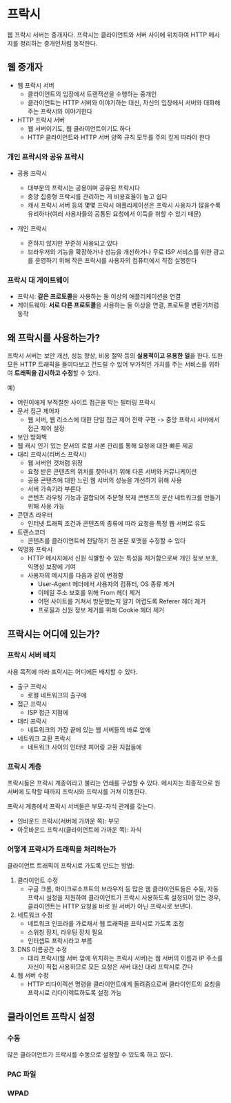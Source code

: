 # 프락시

웹 프락시 서버는 중개자다. 프락시는 클라이언트와 서버 사이에 위치하여 HTTP 메시지를 정리하는 중개인처럼 동작한다. 

## 웹 중개자

* 웹 프락시 서버
    * 클라이언트의 입장에서 트랜잭션을 수행하는 중개인
    * 클라이언트는 HTTP 서버와 이야기하는 대신, 자신의 입장에서 서버와 대화해주는 프락시와 이야기한다
* HTTP 프락시 서버
    * 웹 서버이기도, 웹 클라이언트이기도 하다
    * HTTP 클라이언트와 HTTP 서버 양쪽 규칙 모두를 주의 깊게 따라야 한다

### 개인 프락시와 공유 프락시

* 공용 프락시
    * 대부분의 프락시는 공용이며 공유된 프락시다
    * 중앙 집중형 프락시를 관리하는 게 비용효율이 높고 쉽다
    * 캐시 프락시 서버 등의 몇몇 프락시 애플리케이션은 프락시 사용자가 많을수록 유리하다(여러 사용자들의 공통된 요청에서 이득을 취할 수 있기 때문)

* 개인 프락시
    * 흔하지 않지만 꾸준히 사용되고 있다
    * 브라우저의 기능을 확장하거나 성능을 개선하거나 무료 ISP 서비스를 위한 광고를 운영하기 위해 작은 프락시를 사용자의 컴퓨터에서 직접 실행한다

### 프락시 대 게이트웨이

* 프락시: **같은 프로토콜**을 사용하는 둘 이상의 애플리케이션을 연결
* 게이트웨이: **서로 다른 프로토콜**을 사용하는 둘 이상을 연결, 프로토콜 변환기처럼 동작

## 왜 프락시를 사용하는가?

프락시 서버는 보안 개선, 성능 향상, 비용 절약 등의 **실용적이고 유용한 일**을 한다. 또한 모든 HTTP 트래픽을 들여다보고 건드릴 수 있어 부가적인 가치를 주는 서비스를 위하여 **트래픽을 감시하고 수정**할 수 있다.

예) 
* 어린이에게 부적절한 사이트 접근을 막는 필터링 프락시
* 문서 접근 제어자
    * 웹 서버, 웹 리소스에 대한 단일 접근 제어 전략 구현 -> 중앙 프락시 서버에서 접근 제어 설정
* 보안 방화벽
* 웹 캐시
    인기 있는 문서의 로컬 사본 관리를 통해 요청에 대한 빠른 제공
* 대리 프락시(리버스 프락시)
    * 웹 서버인 것처럼 위장
    * 요청 받은 콘텐츠의 위치를 찾아내기 위해 다른 서버와 커뮤니케이션
    * 공용 콘탠츠에 대한 느린 웹 서버의 성능을 개선하기 위해 사용
    * 서버 가속기라 부른다
    * 콘텐츠 라우팅 기능과 결합되어 주문형 복제 콘텐츠의 분산 네트워크를 만들기 위해 사용 가능
* 콘텐츠 라우터
    * 인터넷 트래픽 조건과 콘텐츠의 종류에 따라 요청을 특정 웹 서버로 유도
* 트랜스코더
    * 콘텐츠를 클라이언트에 전달하기 전 본문 포맷을 수정할 수 있다
* 익명화 프락시
    * HTTP 메시지에서 신원 식별할 수 있는 특성을 제거함으로써 개인 정보 보호, 익명성 보장에 기여
    * 사용자의 메시지를 다음과 같이 변경함
        * User-Agent 헤더에서 사용자의 컴퓨터, OS 종류 제거
        * 이메일 주소 보호를 위해 From 헤더 제거
        * 어떤 사이트를 거쳐서 방문했는지 알기 어렵도록 Referer 헤더 제거
        * 프로필과 신원 정보 제거를 위해 Cookie 헤더 제거

## 프락시는 어디에 있는가?

### 프락시 서버 배치

사용 목적에 따라 프락시는 어디에든 배치할 수 있다.

* 출구 프락시
    * 로컬 네트워크의 출구에
* 접근 프락시
    * ISP 접근 지점에
* 대리 프락시
    * 네트워크의 가장 끝에 있는 웹 서버들의 바로 앞에
* 네트워크 교환 프락시
    * 네트워크 사이의 인터넷 피어링 교환 지점들에

### 프락시 계층

프락시들은 프락시 계층이라고 불리는 연쇄를 구성할 수 있다. 메시지는 최종적으로 원 서버에 도착할 때까지 프락시와 프락시를 거쳐 이동한다.

프락시 계층에서 프락시 서버들은 부모-자식 관계를 갖는다.

* 인바운드 프락시(서버에 가까운 쪽): 부모
* 아웃바운드 프락시(클라이언트에 가까운 쪽): 자식

### 어떻게 프락시가 트래픽을 처리하는가

클라이언트 트래픽이 프락시로 가도록 만드는 방법:

1. 클라이언트 수정
    * 구글 크롬, 마이크로소프트의 브라우저 등 많은 웹 클라이언트들은 수동, 자동 프락시 설정을 지원하여 클라이언트가 프락시 사용하도록 설정되어 있는 경우, 클라이언트는 HTTP 요청을 바로 원 서버가 아닌 프락시로 보낸다.
2. 네트워크 수정
    * 네트워크 인프라를 가로채서 웹 트래픽을 프락시로 가도록 조정
    * 스위칭 장치, 라우팅 장치 필요
    * 인터셉트 프락시라고 부름
3. DNS 이름공간 수정
    * 대리 프락시(웹 서버 앞에 위치하는 프릭사 서버)는 웹 서버의 이름과 IP 주소를 자신이 직접 사용하므로 모든 요청은 서버 대신 대리 프락시로 간다
4. 웹 서버 수정
    * HTTP 리다이렉션 명령을 클라이언트에게 돌려줌으로써 클라이언트의 요청을 프락시로 리다이렉트하도록 설정 가능

## 클라이언트 프락시 설정

### 수동

많은 클라이언트가 프락시를 수동으로 설정할 수 있도록 하고 있다.

### PAC 파일



### WPAD
